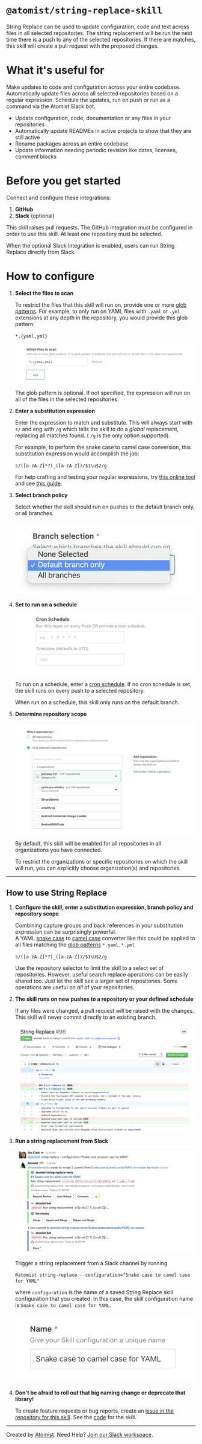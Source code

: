 # `@atomist/string-replace-skill`

String Replace can be used to update configuration, code and text across files in all selected repositories. 
The string replacement will be run the next time there is a push to any of the selected repositories. 
If there are matches, this skill will create a pull request with the proposed changes.

<!---atomist-skill-readme:start--->

# What it's useful for

Make updates to code and configuration across your entire codebase. Automatically update files across all selected repositories based on a regular expression. Schedule the updates, run on push or run as a command via the Atomist Slack bot.

* Update configuration, code, documentation or any files in your repositories
* Automatically update READMEs in active projects to show that they are still active
* Rename packages across an entire codebase
* Update information needing periodic revision like dates, licenses, comment blocks

# Before you get started

Connect and configure these integrations:

1. **GitHub**
2. **Slack** (optional)

This skill raises pull requests. The GitHub integration must be configured in order to use this skill. At least one repository must be selected.

When the optional Slack integration is enabled, users can run String Replace directly from Slack.
 
# How to configure

1. **Select the files to scan**

    To restrict the files that this skill will run on, provide one or more 
    [glob patterns](https://en.wikipedia.org/wiki/Glob_(programming)). 
    For example, to only run on YAML files with `.yaml` or `.yml` extensions at any depth in the repository, 
    you would provide this glob pattern:
    
    `*.{yaml,yml}`
    
    ![File glob](docs/images/file-pattern.png)
    
    The glob pattern is optional.  If not specified, the expression will run on all of the files in the selected repositories.

2. **Enter a substitution expression**

    Enter the expression to match and substitute. This will always start with `s/` and eng with `/g` which tells 
    the skill to do a *global* replacement, replacing all matches found. ( `/g` is the only option supported). 
    
    For example, to perform the snake case to camel case conversion, this substitution expression would accomplish the job:
    
    `s/([a-zA-Z]*?)_([a-zA-Z])/$1\u$2/g`
    
    For help crafting and testing your regular expressions, try [this online tool](https://regex101.com/) and 
    see [this guide](https://developer.mozilla.org/en-US/docs/Web/JavaScript/Guide/Regular_Expressions/Cheatsheet).

3. **Select branch policy**
 
    Select whether the skill should run on pushes to the default branch only, or all branches. 

    ![branch_policy](docs/images/branch-policy.png)

4. **Set to run on a schedule**

    ![schedule](docs/images/screenshot2.png)
    
    To run on a schedule, enter a [cron schedule](https://en.wikipedia.org/wiki/Cron). If no cron schedule is set, 
    the skill runs on every push to a selected repository.
    
    When run on a schedule, this skill only runs on the default branch.

5. **Determine repository scope**

    ![Repository filter](docs/images/repo-filter.png)

    By default, this skill will be enabled for all repositories in all organizations you have connected.

    To restrict the organizations or specific repositories on which the skill will run, you can explicitly choose 
    organization(s) and repositories.

---

## How to use String Replace

1. **Configure the skill, enter a substitution expression, branch policy and repository scope** 

    Combining capture groups and back references in your substitution expression can be surprisingly powerful.  
    A YAML [snake case](https://en.wikipedia.org/wiki/Snake_case) to 
    [camel case](https://en.wikipedia.org/wiki/Camel_case) converter like this could be applied to all files 
    matching the [glob patterns](https://en.wikipedia.org/wiki/Glob_(programming)) `*.yaml,*.yml`

    `s/([a-zA-Z]*?)_([a-zA-Z])/$1\U$2/g`
    
    Use the repository selector to limit the skill to a select set of repositories.  However, useful search replace 
    operations can be easily shared too.  Just let the skill see a larger set of repositories.  Some operations 
    are useful on _all_ of your repositories.


2. **The skill runs on new pushes to a repository or your defined schedule**

    
    If any files were changed, a pull request will be raised with the changes. 
    This skill will never commit directly to an existing branch.
    
    ![pull_request](docs/images/pull-request.png)

3. **Run a string replacement from Slack**

    ![slack_cmd](docs/images/slack-command.png)

    Trigger a string replacement from a Slack channel by running

    ```
    @atomist string-replace --configuration="Snake case to camel case for YAML"
    ``` 

    where `configuration` is the name of a saved String Replace skill configuration that you created.
    In this case, the skill configuration name is `Snake case to camel case for YAML`.
    
    ![config_name](docs/images/configuration-name.png)

4. **Don't be afraid to roll out that big naming change or deprecate that library!**

    To create feature requests or bug reports, create an 
    [issue in the repository for this skill](https://github.com/atomist-skills/string-replace-skill/issues). 
    See the [code](https://github.com/atomist-skills/string-replace-skill) for the skill.

<!---atomist-skill-readme:end--->

---

Created by [Atomist][atomist].
Need Help?  [Join our Slack workspace][slack].

[atomist]: https://atomist.com/ (Atomist - How Teams Deliver Software)
[slack]: https://join.atomist.com/ (Atomist Community Slack) 
